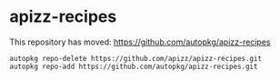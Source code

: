 # apizz-recipes

This repository has moved: https://github.com/autopkg/apizz-recipes

```
autopkg repo-delete https://github.com/apizz/apizz-recipes.git
autopkg repo-add https://github.com/autopkg/apizz-recipes.git
```